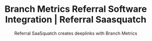 ---
title: Branch Metrics Referral Software Integration | Referral Saasquatch
integrationName: Branch
logo: branch-integration.png
slug: branch-metrics
highlights: Looking for Branch Metrics referral software integration? Referral SaaSquatch provides additional refferal program attribution, personalization and analytics.
integrationDescription: |
    Branch Metrics is a free mobile attribution platform. Referral SaaSquatch integrates with Branch Metrics to provide a better user experience, additional attribution, personalization and analytics by using Branch's deep links.
subtitle: Referral SaaSquatch creates deeplinks with Branch Metrics
keyFeatures:
 - Improve all aspects of your mobile app referral experience; downloading, installing, and sharing.
 - Seamlessly direct referred users on mobile to download your app.
 - Automatically generated App Links (for Android) and Universal Links (for iOS).
 - Track referred users through the app store using Branch Deep Linking data.
moreInfo:
 - "[Branch Metrics Quickstart](/mobile/branch-metrics)"
 - "[Branch Metrics Tech Reference](/mobile/branch-metrics/reference)"
guideLink: /mobile/branch-metrics
category: landingPage
template: intergrationLander.html
---